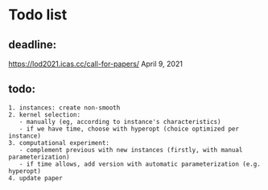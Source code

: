 # Todo list

## deadline:
   https://lod2021.icas.cc/call-for-papers/
   April 9, 2021
  
  
## todo:
    1. instances: create non-smooth
    2. kernel selection:
       - manually (eg, according to instance's characteristics)
       - if we have time, choose with hyperopt (choice optimized per instance)
    3. computational experiment:
       - complement previous with new instances (firstly, with manual parameterization)
       - if time allows, add version with automatic parameterization (e.g. hyperopt)
    4. update paper